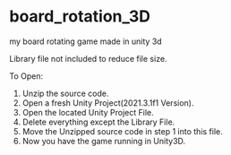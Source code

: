 # board_rotation_3D
my board rotating game made in unity 3d  

Library file not included to reduce file size.  

To Open:  
1. Unzip the source code.
2. Open a fresh Unity Project(2021.3.1f1 Version).
3. Open the located Unity Project File.
4. Delete everything except the Library File.
5. Move the Unzipped source code in step 1 into this file.
6. Now you have the game running in Unity3D.
